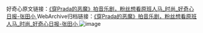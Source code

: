 好奇心原文链接：[《穿Prada的恶魔》拍音乐剧，粉丝想看原班人马_时尚_好奇心日报-张田小 ](https://www.qdaily.com/articles/9541.html)
WebArchive归档链接：[《穿Prada的恶魔》拍音乐剧，粉丝想看原班人马_时尚_好奇心日报-张田小 ](http://web.archive.org/web/20190623154438/https://www.qdaily.com/articles/9541.html)
![image](http://ww3.sinaimg.cn/large/007d5XDply1g3vflm62wvj30u03aa7wh)